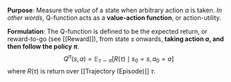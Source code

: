 **Purpose**: Measure the *value* of a state when arbitrary action $a$ is taken.
*In other words*, Q-function acts as a **value-action function**, or action-utility.

**Formulation**: The Q-function is defined to be the expected return, or reward-to-go (see [[Reward]]), from state $s$ onwards, **taking action $a$, and then follow the policy $\pi$**.
$$Q^{\pi}(s,a) = \mathbb{E}_{\tau \sim \pi} \left[ R(\tau) \mid s_0 = s, a_0 = a \right]$$
where $R(\tau)$ is return over [[Trajectory (Episode)]] $\tau$.